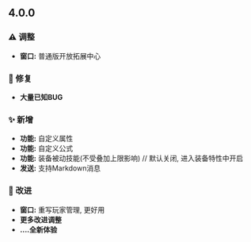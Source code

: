 <!-- 
### ✨ Features
### 🐛 Bug Fixes
### 🚀 Performance Improvements 
### ↩️ Reverts
### ⚠️ Breaking Changes
-->

## 4.0.0 <Badge text="alpha"/>

### ⚠️ 调整
- **窗口:** 普通版开放拓展中心

### 🐛 修复
- **大量已知BUG**

### ✨ 新增

- **功能:** 自定义属性
- **功能:** 自定义公式
- **功能:** 装备被动技能(不受叠加上限影响)  // 默认关闭, 进入装备特性中开启
- **发送:** 支持Markdown消息

### 🚀 改进
- **窗口:** 重写玩家管理, 更好用
- **更多改进调整**
- **....全新体验**